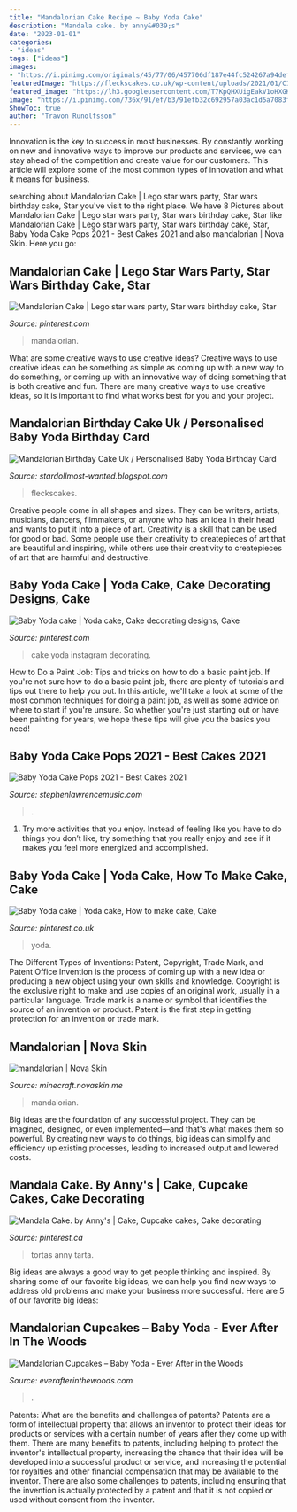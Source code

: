 ```yaml
---
title: "Mandalorian Cake Recipe ~ Baby Yoda Cake"
description: "Mandala cake. by anny&#039;s"
date: "2023-01-01"
categories:
- "ideas"
tags: ["ideas"]
images:
- "https://i.pinimg.com/originals/45/77/06/457706df187e44fc524267a94defb5fb.jpg"
featuredImage: "https://fleckscakes.co.uk/wp-content/uploads/2021/01/C1674.jpg"
featured_image: "https://lh3.googleusercontent.com/T7KpQHXUigEakV1oHXGK7x-6dpEvVN58ktzVH7KaIU4UCH-7g12NCeNJxHC0412k131MKzLN-Cvtcs9-v3udeg"
image: "https://i.pinimg.com/736x/91/ef/b3/91efb32c692957a03ac1d5a7083f5024.jpg"
ShowToc: true
author: "Travon Runolfsson"
---
```



Innovation is the key to success in most businesses. By constantly working on new and innovative ways to improve our products and services, we can stay ahead of the competition and create value for our customers. This article will explore some of the most common types of innovation and what it means for business.

	

		
searching about Mandalorian Cake | Lego star wars party, Star wars birthday cake, Star you've visit to the right place. We have 8 Pictures about Mandalorian Cake | Lego star wars party, Star wars birthday cake, Star like Mandalorian Cake | Lego star wars party, Star wars birthday cake, Star, Baby Yoda Cake Pops 2021 - Best Cakes 2021 and also mandalorian | Nova Skin. Here you go:
		
    
## Mandalorian Cake | Lego Star Wars Party, Star Wars Birthday Cake, Star

<img loading=lazy src="https://i.pinimg.com/736x/91/ef/b3/91efb32c692957a03ac1d5a7083f5024.jpg" onerror="this.onerror=null;this.src='https://tse4.mm.bing.net/th?id=OIP.XUW-rKnjWswmiHFpS_IR7wHaJ3&amp;pid=15.1';" alt="Mandalorian Cake | Lego star wars party, Star wars birthday cake, Star">

_Source: pinterest.com_

>mandalorian. 

	

What are some creative ways to use creative ideas?
Creative ways to use creative ideas can be something as simple as coming up with a new way to do something, or coming up with an innovative way of doing something that is both creative and fun. There are many creative ways to use creative ideas, so it is important to find what works best for you and your project.

    
## Mandalorian Birthday Cake Uk / Personalised Baby Yoda Birthday Card

<img loading=lazy src="https://fleckscakes.co.uk/wp-content/uploads/2021/01/C1674.jpg" onerror="this.onerror=null;this.src='https://tse2.mm.bing.net/th?id=OIP.bxov3DziNn8yJsPn_T37_gHaHa&amp;pid=15.1';" alt="Mandalorian Birthday Cake Uk / Personalised Baby Yoda Birthday Card">

_Source: stardollmost-wanted.blogspot.com_

>fleckscakes. 

	

Creative people come in all shapes and sizes. They can be writers, artists, musicians, dancers, filmmakers, or anyone who has an idea in their head and wants to put it into a piece of art. Creativity is a skill that can be used for good or bad. Some people use their creativity to createpieces of art that are beautiful and inspiring, while others use their creativity to createpieces of art that are harmful and destructive.

    
## Baby Yoda Cake | Yoda Cake, Cake Decorating Designs, Cake

<img loading=lazy src="https://i.pinimg.com/originals/9d/5b/c7/9d5bc7cc1b112b3a9225781832ddacb9.jpg" onerror="this.onerror=null;this.src='https://tse3.mm.bing.net/th?id=OIP.MzZe_87DxHyN_R_8tMj9WgHaJ4&amp;pid=15.1';" alt="Baby Yoda cake | Yoda cake, Cake decorating designs, Cake">

_Source: pinterest.com_

>cake yoda instagram decorating. 

	

How to Do a Paint Job: Tips and tricks on how to do a basic paint job.
If you're not sure how to do a basic paint job, there are plenty of tutorials and tips out there to help you out. In this article, we'll take a look at some of the most common techniques for doing a paint job, as well as some advice on where to start if you're unsure. So whether you're just starting out or have been painting for years, we hope these tips will give you the basics you need!

    
## Baby Yoda Cake Pops 2021 - Best Cakes 2021

<img loading=lazy src="https://i.pinimg.com/originals/45/77/06/457706df187e44fc524267a94defb5fb.jpg" onerror="this.onerror=null;this.src='https://tse3.mm.bing.net/th?id=OIP.udwXxQGIqTgJ_NYOsz72_wHaJ4&amp;pid=15.1';" alt="Baby Yoda Cake Pops 2021 - Best Cakes 2021">

_Source: stephenlawrencemusic.com_

>. 

	

1. Try more activities that you enjoy. Instead of feeling like you have to do things you don’t like, try something that you really enjoy and see if it makes you feel more energized and accomplished. 

    
## Baby Yoda Cake | Yoda Cake, How To Make Cake, Cake

<img loading=lazy src="https://i.pinimg.com/originals/3d/fd/e6/3dfde6b83ab7647bccbc69b2da1520f4.jpg" onerror="this.onerror=null;this.src='https://tse2.mm.bing.net/th?id=OIP.r6NyP5KBdXKNXrwZD1MMhQHaJ4&amp;pid=15.1';" alt="Baby Yoda cake | Yoda cake, How to make cake, Cake">

_Source: pinterest.co.uk_

>yoda. 

	

The Different Types of Inventions: Patent, Copyright, Trade Mark, and Patent Office
Invention is the process of coming up with a new idea or producing a new object using your own skills and knowledge. Copyright is the exclusive right to make and use copies of an original work, usually in a particular language. Trade mark is a name or symbol that identifies the source of an invention or product. Patent is the first step in getting protection for an invention or trade mark.

    
## Mandalorian | Nova Skin

<img loading=lazy src="https://lh3.googleusercontent.com/T7KpQHXUigEakV1oHXGK7x-6dpEvVN58ktzVH7KaIU4UCH-7g12NCeNJxHC0412k131MKzLN-Cvtcs9-v3udeg" onerror="this.onerror=null;this.src='https://tse1.mm.bing.net/th?id=OIP.pEiBIyYwG9-zeprCnF5XCwAAAA&amp;pid=15.1';" alt="mandalorian | Nova Skin">

_Source: minecraft.novaskin.me_

>mandalorian. 

	

Big ideas are the foundation of any successful project. They can be imagined, designed, or even implemented—and that's what makes them so powerful. By creating new ways to do things, big ideas can simplify and efficiency up existing processes, leading to increased output and lowered costs.

    
## Mandala Cake. By Anny&#039;s | Cake, Cupcake Cakes, Cake Decorating

<img loading=lazy src="https://i.pinimg.com/originals/3c/ea/d2/3cead2d341ea0dbe1557046304bf15fa.jpg" onerror="this.onerror=null;this.src='https://tse4.mm.bing.net/th?id=OIP.hf-HFBdI_jZYwsYJ3lbc2QHaFj&amp;pid=15.1';" alt="Mandala Cake. by Anny&#039;s | Cake, Cupcake cakes, Cake decorating">

_Source: pinterest.ca_

>tortas anny tarta. 

	

Big ideas are always a good way to get people thinking and inspired. By sharing some of our favorite big ideas, we can help you find new ways to address old problems and make your business more successful. Here are 5 of our favorite big ideas: 

    
## Mandalorian Cupcakes – Baby Yoda - Ever After In The Woods

<img loading=lazy src="https://everafterinthewoods.com/wp-content/uploads/christmas-cupcake-53-768x515.jpg" onerror="this.onerror=null;this.src='https://tse1.mm.bing.net/th?id=OIP.IQp1MoMfUxbNaagO2mVsoAHaE9&amp;pid=15.1';" alt="Mandalorian Cupcakes – Baby Yoda - Ever After in the Woods">

_Source: everafterinthewoods.com_

>. 

	

Patents: What are the benefits and challenges of patents?
Patents are a form of intellectual property that allows an inventor to protect their ideas for products or services with a certain number of years after they come up with them. There are many benefits to patents, including helping to protect the inventor's intellectual property, increasing the chance that their idea will be developed into a successful product or service, and increasing the potential for royalties and other financial compensation that may be available to the inventor. There are also some challenges to patents, including ensuring that the invention is actually protected by a patent and that it is not copied or used without consent from the inventor.

